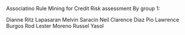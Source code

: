 Associatino Rule Mining for Credit Risk assessment
By group 1: 

Dianne Ritz Lapasaran
Melvin Saracin
Neil Clarence Diaz
Pio Lawrence Burgos
Rod Lester Moreno
Russel Yasol
 
